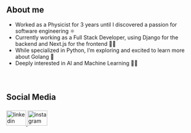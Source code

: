 ## About me

- Worked as a Physicist for 3 years until I discovered a passion for software engineering ⚛️
- Currently working as a Full Stack Developer, using Django for the backend and Next.js for the frontend 👨‍💻
- While specialized in Python, I’m exploring and excited to learn more about Golang 🚀  
- Deeply interested in AI and Machine Learning 🤖✨  

###

<br clear="both">

<h2 align="left">Social Media</h2>

###

<div align="left">
  <a href="https://www.linkedin.com/in/leandro-souza-0512a2194">
    <img src="https://raw.githubusercontent.com/maurodesouza/profile-readme-generator/master/src/assets/icons/social/linkedin/default.svg" width="52" height="40" alt="linkedin logo"  />
  </a>
  <a href="https://www.instagram.com/leandsouza/">
    <img src="https://raw.githubusercontent.com/maurodesouza/profile-readme-generator/master/src/assets/icons/social/instagram/default.svg" width="52" height="40" alt="instagram logo"  />
  </a>
</div>


###
